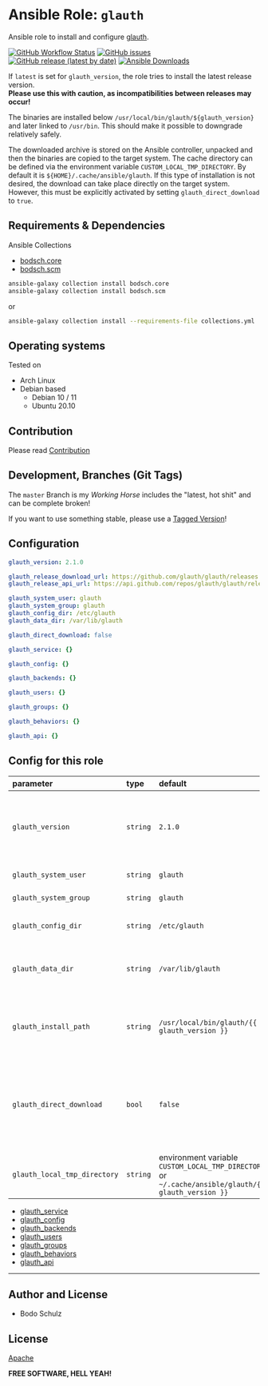 
# Ansible Role:  `glauth` 

Ansible role to install and configure [glauth](https://github.com/glauth/glauth).

[![GitHub Workflow Status](https://img.shields.io/github/actions/workflow/status/bodsch/ansible-glauth/main.yml?branch=main)][ci]
[![GitHub issues](https://img.shields.io/github/issues/bodsch/ansible-glauth)][issues]
[![GitHub release (latest by date)](https://img.shields.io/github/v/release/bodsch/ansible-glauth)][releases]
[![Ansible Downloads](https://img.shields.io/ansible/role/d/bodsch/glauth?logo=ansible)][galaxy]

[ci]: https://github.com/bodsch/ansible-glauth/actions
[issues]: https://github.com/bodsch/ansible-glauth/issues?q=is%3Aopen+is%3Aissue
[releases]: https://github.com/bodsch/ansible-glauth/releases
[galaxy]: https://galaxy.ansible.com/ui/standalone/roles/bodsch/glauth/

If `latest` is set for `glauth_version`, the role tries to install the latest release version.  
**Please use this with caution, as incompatibilities between releases may occur!**

The binaries are installed below `/usr/local/bin/glauth/${glauth_version}` and later linked to `/usr/bin`. 
This should make it possible to downgrade relatively safely.

The downloaded archive is stored on the Ansible controller, unpacked and then the binaries are copied to the target system.
The cache directory can be defined via the environment variable `CUSTOM_LOCAL_TMP_DIRECTORY`. 
By default it is `${HOME}/.cache/ansible/glauth`.
If this type of installation is not desired, the download can take place directly on the target system. 
However, this must be explicitly activated by setting `glauth_direct_download` to `true`.

## Requirements & Dependencies

Ansible Collections

- [bodsch.core](https://github.com/bodsch/ansible-collection-core)
- [bodsch.scm](https://github.com/bodsch/ansible-collection-scm)

```bash
ansible-galaxy collection install bodsch.core
ansible-galaxy collection install bodsch.scm
```
or
```bash
ansible-galaxy collection install --requirements-file collections.yml
```


## Operating systems

Tested on

* Arch Linux
* Debian based
    - Debian 10 / 11
    - Ubuntu 20.10


## Contribution

Please read [Contribution](CONTRIBUTING.md)

## Development,  Branches (Git Tags)

The `master` Branch is my *Working Horse* includes the "latest, hot shit" and can be complete broken!

If you want to use something stable, please use a [Tagged Version](https://github.com/bodsch/ansible-glauth/tags)!

## Configuration

```yaml
glauth_version: 2.1.0

glauth_release_download_url: https://github.com/glauth/glauth/releases
glauth_release_api_url: https://api.github.com/repos/glauth/glauth/releases

glauth_system_user: glauth
glauth_system_group: glauth
glauth_config_dir: /etc/glauth
glauth_data_dir: /var/lib/glauth

glauth_direct_download: false

glauth_service: {}

glauth_config: {}

glauth_backends: {}

glauth_users: {}

glauth_groups: {}

glauth_behaviors: {}

glauth_api: {}
```
## Config for this role

| parameter                    | type      | default                                      | description |
| :---                         | :---      | :---                                         | :---        |
| `glauth_version`             | `string`  | `2.1.0`                                      | The version of glauth to install. Use `latest` to install the latest release version, but use with caution. |
| `glauth_system_user`         | `string`  | `glauth`                                     | User as which glauth shall run |
| `glauth_system_group`        | `string`  | `glauth`                                     | Group as which glauth shall run |
| `glauth_config_dir`          | `string`  | `/etc/glauth`                                | Directory with configuration for glauth |
| `glauth_data_dir`            | `string`  | `/var/lib/glauth`                            | Plugins will be installed into a subdirectory plugins/ of this directory |
| `glauth_install_path`        | `string`  | `/usr/local/bin/glauth/{{ glauth_version }}` | Location to install glauth to, it will be linked to `/usr/bin/glauth`, though |
| `glauth_direct_download`     | `bool`    | `false`                                      | Either download and unpack glauth on the local machine (`false`, or download it directly on the target host (`true`) |
| `glauth_local_tmp_directory` | `string`  | environment variable `CUSTOM_LOCAL_TMP_DIRECTORY`<br/>or `~/.cache/ansible/glauth/{{ glauth_version }}` | Path where to locally download glauth to |


- [glauth_service](docs/glauth_service.md)
- [glauth_config](docs/glauth_config.md)
- [glauth_backends](docs/glauth_backends.md)
- [glauth_users](docs/glauth_users.md)
- [glauth_groups](docs/glauth_groups.md)
- [glauth_behaviors](docs/glauth_behaviors.md)
- [glauth_api](docs/glauth_api.md)


---

## Author and License

- Bodo Schulz

## License

[Apache](LICENSE)

**FREE SOFTWARE, HELL YEAH!**
